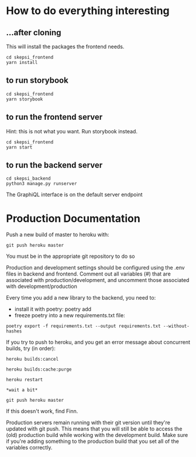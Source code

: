 # How to do everything interesting

## ...after cloning
This will install the packages the frontend needs.
```
cd skepsi_frontend
yarn install
```

## to run storybook
```
cd skepsi_frontend
yarn storybook
```

## to run the frontend server
Hint: this is not what you want. Run storybook instead.
```
cd skepsi_frontend
yarn start
```

## to run the backend server

```
cd skepsi_backend
python3 manage.py runserver
```
The GraphiQL interface is on the default server endpoint



# Production Documentation

Push a new build of master to heroku with:
```
git push heroku master
```
You must be in the appropriate git repository to do so

Production and development settings should be configured using the .env files in backend and frontend. Comment out all variables (#) that are associated with production/development, and uncomment those associated with development/production


Every time you add a new library to the backend, you need to:
- install it with poetry: poetry add <foo>
- freeze poetry into a new requirements.txt file:
```
poetry export -f requirements.txt --output requirements.txt --without-hashes
```

If you try to push to heroku, and you get an error message about concurrent builds, try (in order):
```
heroku builds:cancel

heroku builds:cache:purge

heroku restart

*wait a bit*

git push heroku master

```

If this doesn't work, find Finn.

Production servers remain running with their git version until they're updated with git push. This means that you will still be able to access the (old) production build while working with the development build. Make sure if you're adding something to the production build that you set all of the variables correctly.
